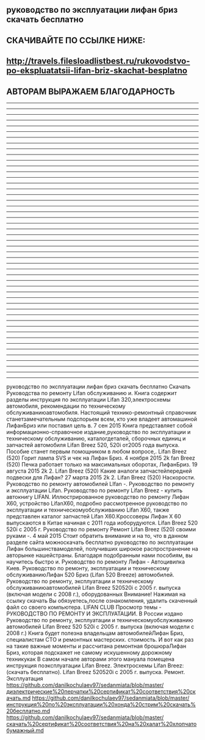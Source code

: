 руководство по эксплуатации лифан бриз скачать бесплатно
--------------------------------------------------
СКАЧИВАЙТЕ ПО ССЫЛКЕ НИЖЕ:
--------------------------------------------------
http://travels.filesloadlistbest.ru/rukovodstvo-po-ekspluatatsii-lifan-briz-skachat-besplatno
--------------------------------------------------
АВТОРАМ ВЫРАЖАЕМ БЛАГОДАРНОСТЬ
--------------------------------------------------
--------------------------------------------------
--------------------------------------------------
--------------------------------------------------
--------------------------------------------------
--------------------------------------------------
--------------------------------------------------
--------------------------------------------------
--------------------------------------------------
--------------------------------------------------
--------------------------------------------------
--------------------------------------------------
--------------------------------------------------
--------------------------------------------------
--------------------------------------------------
--------------------------------------------------
--------------------------------------------------
--------------------------------------------------
--------------------------------------------------
--------------------------------------------------
--------------------------------------------------
--------------------------------------------------
--------------------------------------------------
--------------------------------------------------
--------------------------------------------------
--------------------------------------------------
--------------------------------------------------
--------------------------------------------------
--------------------------------------------------
--------------------------------------------------
--------------------------------------------------
--------------------------------------------------
--------------------------------------------------
--------------------------------------------------
--------------------------------------------------
--------------------------------------------------
--------------------------------------------------
--------------------------------------------------
--------------------------------------------------
--------------------------------------------------
--------------------------------------------------
--------------------------------------------------
--------------------------------------------------
--------------------------------------------------
--------------------------------------------------
--------------------------------------------------
--------------------------------------------------
--------------------------------------------------
--------------------------------------------------
--------------------------------------------------
руководство по эксплуатации лифан бриз скачать бесплатно Скачать Руководства по ремонту Lifan обслуживанию и. Книга содержит разделы инструкция по эксплуатации Lifan 320,электросхемы автомобиля, рекомендации по техническому обслуживаниюавтомобиля.  Настоящий технико-ремонтный справочник станетзамечательным подспорьем всем, кто уже владеет автомашиной ЛифанБриз или поставил цель в. 7 сен 2015  Книга представляет собой информационно-справочное издание,руководство по эксплуатации и техническому обслуживанию, каталогдеталей, сборочных единиц и запчастей автомобиля Lifan Breez 520, 520i от2005 года выпуска. Пособие станет первым помощником в любом вопросе,. Lifan Breez (520) Горит лампа SVS и чек на Лифан Бриз. 4 ноября 2015 2k fan Breez (520) Печка работает только на максимальных оборотах, ЛифанБриз. 19 августа 2015 2k 2. Lifan Breez (520) Какие аналоги запчастейпередней подвески для Лифан? 27 марта 2015 2k 2. Lifan Breez (520) Наскорости. Руководство по ремонту автомобилей LIfan -. Руководство по ремонту и эксплуатации Lifan. Руководство по ремонту Lifan Breez - купить автокнигу LIFAN. Иллюстрированное руководство по ремонту Лифан Х60, устройство LifanX60, подробно рассмотренное руководство по эксплуатации и техническомуобслуживанию Lifan X60, также представлен каталог запчастей Lifan X60.Кроссоверы Лифан Х 60 выпускаются в Китае начиная с 2011 года иоборудуются. Lifan Breez  520  520i с 2005 г. Руководство по ремонту
Ремонт Lifan Breez (520) своими руками -. 4 май 2015  Стоит обратить внимание и на то, что в данном разделе сайта можноскачать бесплатно руководство по эксплуатации Лифан большинствамоделей, получивших широкое распространение на авторынке нашейстраны. Благодаря подобранным нами пособиям, вы научитесь быстро и. Руководство по ремонту Лифан - Автоцивилка Киев. Руководство по ремонту, эксплуатации и техническому обслуживаниюЛифан 520 Бриз (Lifan 520 Breeze) автомобилей. Руководство по ремонту, эксплуатации и техническому обслуживаниюавтомобилей Lifan Breez 520520i с 2005 г. выпуска (включая модели с 2008 г.), оборудованных  Внимание! Нажимая на ссылку скачать Вы обязуетесь,после ознакомления, удалить скаченный файл со своего компьютера. LIFAN CLUB  Просмотр темы - РУКОВОДСТВО ПО РЕМОНТУ И ЭКСПЛУАТАЦИИ. В России издано Руководство по ремонту, эксплуатации и техническомуобслуживанию автомобилей Lifan Breez  520  520i с 2005 г. выпуска (включая модели с 2008 г.)  Книга будет полезна владельцам автомобилейЛифан Бриз, специалистам СТО и ремонтных мастерских. стоимость. И вот как раз на такие важные моменты и рассчитана ремонтная брошюраЛифан Бриз, которая подскажет не самому искушенному дорожному техникукак  В самом начале авторами этого мануала помещена инструкция поэксплуатации Lifan Breez.  Электросхемы Lifan Breez: (скачать бесплатно). Lifan Breez 520520i с 2005 г. выпуска. Ремонт. Эксплуатация
https://github.com/danilkochulaev97/sedanmiata/blob/master/диэлектрические%20перчатки%20сертификат%20соответствия%20скачать.md
https://github.com/danilkochulaev97/sedanmiata/blob/master/инструкция%20по%20эксплуатации%20хонда%20стрим%20скачать%20бесплатно.md
https://github.com/danilkochulaev97/sedanmiata/blob/master/скачать%20сертификат%20соответствия%20на%20халат%20хлопчатобумажный.md
